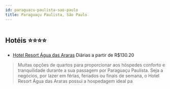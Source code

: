 ```yaml
---
id: paraguacu-paulista-sao-paulo
title: Paraguaçu Paulista, São Paulo
---
```


<center><img src="http://media.omnibees.com/Images/5501/Property/155027.jpg" alt="" /></center>


## Hotéis ⭐️⭐️⭐️⭐️

-    [Hotel Resort Água das Araras](https://www.hurb.com/aud/https://www.hurb.com/hoteis/paraguacu-paulista/hotel-resort-agua-das-araras-JNP-JP732075?cmp=18055) Diárias a partir de R$130.20
   > Muitas opções de quartos para proporcionar aos hóspedes conforto e tranquilidade durante a sua passagem por Paraguaçu Paulista. Seja a negócios, por lazer em férias, feriados ou finais de semana, o Hotel Resort Água das Araras possui a hospedagem ideal pa
